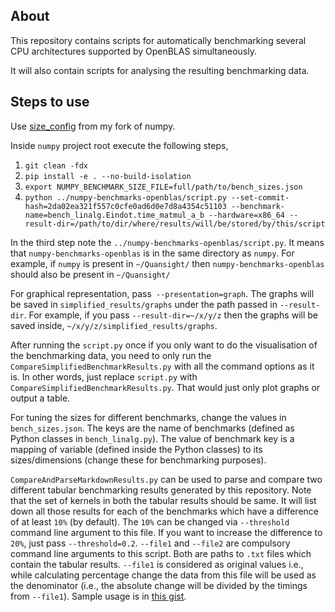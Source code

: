 ## About

This repository contains scripts for automatically benchmarking several CPU architectures supported by OpenBLAS simultaneously.

It will also contain scripts for analysing the resulting benchmarking data.

## Steps to use

Use [size_config](https://github.com/czgdp1807/numpy/tree/size_config) from my fork of numpy.

Inside `numpy` project root execute the following steps,

1. `git clean -fdx`
2. `pip install -e . --no-build-isolation`
3. `export NUMPY_BENCHMARK_SIZE_FILE=full/path/to/bench_sizes.json`
4. `python ../numpy-benchmarks-openblas/script.py --set-commit-hash=2da02ea321f557c0cfe0ad6d0e7d8a4354c51103 --benchmark-name=bench_linalg.Eindot.time_matmul_a_b --hardware=x86_64 --result-dir=/path/to/dir/where/results/will/be/stored/by/this/script`

In the third step note the `../numpy-benchmarks-openblas/script.py`. It means that `numpy-benchmarks-openblas` is in the same directory as `numpy`. For example, if `numpy` is present in `~/Quansight/` then `numpy-benchmarks-openblas` should also be present in `~/Quansight/`

For graphical representation, pass` --presentation=graph`. The graphs will be saved in `simplified_results/graphs` under the path passed in `--result-dir`. For example, if you pass `--result-dir=~/x/y/z` then the graphs will be saved inside, `~/x/y/z/simplified_results/graphs`.

After running the `script.py` once if you only want to do the visualisation of the benchmarking data, you need to only run the `CompareSimplifiedBenchmarkResults.py` with all the command options as it is. In other words, just replace `script.py` with `CompareSimplifiedBenchmarkResults.py`. That would just only plot graphs or output a table.

For tuning the sizes for different benchmarks, change the values in `bench_sizes.json`. The keys are the name of benchmarks (defined as Python classes in `bench_linalg.py`). The value of benchmark key is a mapping of variable (defined inside the Python classes) to its sizes/dimensions (change these for benchmarking purposes).

`CompareAndParseMarkdownResults.py` can be used to parse and compare two different tabular benchmarking results generated by this repository. Note that the set of kernels in both the tabular results should be same.
It will list down all those results for each of the benchmarks which have a difference of at least `10%` (by default). The `10%` can be changed via `--threshold` command line argument to this file. If you want to increase the difference to `20%`, just pass `--threshold=0.2`. `--file1` and `--file2` are compulsory command line arguments to this script. Both are paths to `.txt` files which contain the tabular results. `--file1` is considered as original values i.e., while calculating percentage change the data from this file will be used as the denominator (i.e., the absolute change will be divided by the timings from `--file1`). Sample usage is in [this gist](https://gist.github.com/czgdp1807/73d431e940c8073f0926a6bb03be3c78).
